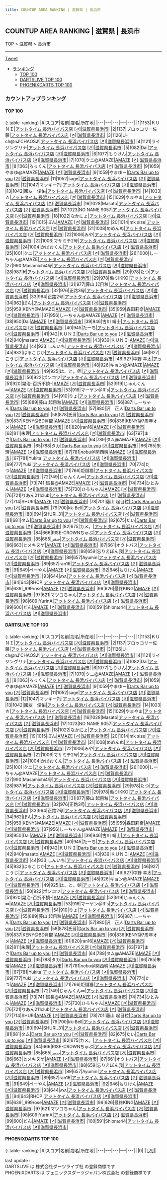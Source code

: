```yaml
---
title: COUNTUP AREA RANKING | 滋賀県 | 長浜市
---
```

## COUNTUP AREA RANKING | 滋賀県 | 長浜市

[TOP](/darts/rank/) > [滋賀県](/darts/rank/滋賀県/) > 長浜市

___

<a href="https://twitter.com/share?ref_src=twsrc%5Etfw" data-text="COUNTUP AREA RANKING | 滋賀県長浜市" class="twitter-share-button" data-hashtags="DARTSLIVE,PHOENIXDARTS,darts,ダーツ" data-show-count="false">Tweet</a>

* [ランキング](#カウントアップランキング)
    * [TOP 100](#top-100)
    * [DARTSLIVE TOP 100](#dartslive-top-100)
    * [PHOENIXDARTS TOP 100](#phoenixdarts-top-100)

### カウントアップランキング

#### TOP 100



{:.table-ranking}
|#|スコア|名前|店名|所在地|
|---|---|---|---|---|
|1|1153|<span class="rank-name-dl">ＫＵＮＩ</span>|<a href="/darts/rank/shops/6e67cbae6aec0e7e0d9b047a20a7ba1e.html">アットタイム 長浜バイパス店</a> <a href="https://search.dartslive.com/jp/shop/6e67cbae6aec0e7e0d9b047a20a7ba1e">[↗]</a>|<a href="/darts/rank/滋賀県/長浜市">滋賀県長浜市</a>|
|2|1137|<span class="rank-name-dl">ブロッコリー佐藤</span>|<a href="/darts/rank/shops/6e67cbae6aec0e7e0d9b047a20a7ba1e.html">アットタイム 長浜バイパス店</a> <a href="https://search.dartslive.com/jp/shop/6e67cbae6aec0e7e0d9b047a20a7ba1e">[↗]</a>|<a href="/darts/rank/滋賀県/長浜市">滋賀県長浜市</a>|
|3|1126|<span class="rank-name-dl">U-ch@n♪CHAOS♪</span>|<a href="/darts/rank/shops/6e67cbae6aec0e7e0d9b047a20a7ba1e.html">アットタイム 長浜バイパス店</a> <a href="https://search.dartslive.com/jp/shop/6e67cbae6aec0e7e0d9b047a20a7ba1e">[↗]</a>|<a href="/darts/rank/滋賀県/長浜市">滋賀県長浜市</a>|
|4|1121|<span class="rank-name-dl">ライジングリナ</span>|<a href="/darts/rank/shops/6e67cbae6aec0e7e0d9b047a20a7ba1e.html">アットタイム 長浜バイパス店</a> <a href="https://search.dartslive.com/jp/shop/6e67cbae6aec0e7e0d9b047a20a7ba1e">[↗]</a>|<a href="/darts/rank/滋賀県/長浜市">滋賀県長浜市</a>|
|5|1082|<span class="rank-name-dl">Dai</span>|<a href="/darts/rank/shops/6e67cbae6aec0e7e0d9b047a20a7ba1e.html">アットタイム 長浜バイパス店</a> <a href="https://search.dartslive.com/jp/shop/6e67cbae6aec0e7e0d9b047a20a7ba1e">[↗]</a>|<a href="/darts/rank/滋賀県/長浜市">滋賀県長浜市</a>|
|6|1077|<span class="rank-name-dl">もりけん</span>|<a href="/darts/rank/shops/6e67cbae6aec0e7e0d9b047a20a7ba1e.html">アットタイム 長浜バイパス店</a> <a href="https://search.dartslive.com/jp/shop/6e67cbae6aec0e7e0d9b047a20a7ba1e">[↗]</a>|<a href="/darts/rank/滋賀県/長浜市">滋賀県長浜市</a>|
|7|1070|<span class="rank-name-dl">クニ@AMAZE</span>|<a href="/darts/rank/shops/6ca66964868b40bf25d56fb0e5c39bac.html">AMAZE</a> <a href="https://search.dartslive.com/jp/shop/6ca66964868b40bf25d56fb0e5c39bac">[↗]</a>|<a href="/darts/rank/滋賀県/長浜市">滋賀県長浜市</a>|
|8|1063|<span class="rank-name-dl">ろっくん</span>|<a href="/darts/rank/shops/6e67cbae6aec0e7e0d9b047a20a7ba1e.html">アットタイム 長浜バイパス店</a> <a href="https://search.dartslive.com/jp/shop/6e67cbae6aec0e7e0d9b047a20a7ba1e">[↗]</a>|<a href="/darts/rank/滋賀県/長浜市">滋賀県長浜市</a>|
|9|1059|<span class="rank-name-dl">やまゆ@AMAZE</span>|<a href="/darts/rank/shops/6ca66964868b40bf25d56fb0e5c39bac.html">AMAZE</a> <a href="https://search.dartslive.com/jp/shop/6ca66964868b40bf25d56fb0e5c39bac">[↗]</a>|<a href="/darts/rank/滋賀県/長浜市">滋賀県長浜市</a>|
|9|1059|<span class="rank-name-dl">やまゆー</span>|<a href="/darts/rank/shops/e6e38bbdee8825bf5f9f3321c1147265.html">Darts Bar up to you</a> <a href="https://search.dartslive.com/jp/shop/e6e38bbdee8825bf5f9f3321c1147265">[↗]</a>|<a href="/darts/rank/滋賀県/長浜市">滋賀県長浜市</a>|
|11|1052|<span class="rank-name-dl">sage</span>|<a href="/darts/rank/shops/6e67cbae6aec0e7e0d9b047a20a7ba1e.html">アットタイム 長浜バイパス店</a> <a href="https://search.dartslive.com/jp/shop/6e67cbae6aec0e7e0d9b047a20a7ba1e">[↗]</a>|<a href="/darts/rank/滋賀県/長浜市">滋賀県長浜市</a>|
|12|1047|<span class="rank-name-dl">マッキー㌠</span>|<a href="/darts/rank/shops/6e67cbae6aec0e7e0d9b047a20a7ba1e.html">アットタイム 長浜バイパス店</a> <a href="https://search.dartslive.com/jp/shop/6e67cbae6aec0e7e0d9b047a20a7ba1e">[↗]</a>|<a href="/darts/rank/滋賀県/長浜市">滋賀県長浜市</a>|
|13|1042|<span class="rank-name-dl">國友　俊佑</span>|<a href="/darts/rank/shops/6e67cbae6aec0e7e0d9b047a20a7ba1e.html">アットタイム 長浜バイパス店</a> <a href="https://search.dartslive.com/jp/shop/6e67cbae6aec0e7e0d9b047a20a7ba1e">[↗]</a>|<a href="/darts/rank/滋賀県/長浜市">滋賀県長浜市</a>|
|14|1033|<span class="rank-name-dl">☆</span>|<a href="/darts/rank/shops/6e67cbae6aec0e7e0d9b047a20a7ba1e.html">アットタイム 長浜バイパス店</a> <a href="https://search.dartslive.com/jp/shop/6e67cbae6aec0e7e0d9b047a20a7ba1e">[↗]</a>|<a href="/darts/rank/滋賀県/長浜市">滋賀県長浜市</a>|
|15|1029|<span class="rank-name-dl">やまやま</span>|<a href="/darts/rank/shops/6e67cbae6aec0e7e0d9b047a20a7ba1e.html">アットタイム 長浜バイパス店</a> <a href="https://search.dartslive.com/jp/shop/6e67cbae6aec0e7e0d9b047a20a7ba1e">[↗]</a>|<a href="/darts/rank/滋賀県/長浜市">滋賀県長浜市</a>|
|16|1028|<span class="rank-name-dl">Masato</span>|<a href="/darts/rank/shops/6e67cbae6aec0e7e0d9b047a20a7ba1e.html">アットタイム 長浜バイパス店</a> <a href="https://search.dartslive.com/jp/shop/6e67cbae6aec0e7e0d9b047a20a7ba1e">[↗]</a>|<a href="/darts/rank/滋賀県/長浜市">滋賀県長浜市</a>|
|17|1023|<span class="rank-name-dl">NO NAME 9057</span>|<a href="/darts/rank/shops/6e67cbae6aec0e7e0d9b047a20a7ba1e.html">アットタイム 長浜バイパス店</a> <a href="https://search.dartslive.com/jp/shop/6e67cbae6aec0e7e0d9b047a20a7ba1e">[↗]</a>|<a href="/darts/rank/滋賀県/長浜市">滋賀県長浜市</a>|
|18|1022|<span class="rank-name-dl">なかにょ</span>|<a href="/darts/rank/shops/6e67cbae6aec0e7e0d9b047a20a7ba1e.html">アットタイム 長浜バイパス店</a> <a href="https://search.dartslive.com/jp/shop/6e67cbae6aec0e7e0d9b047a20a7ba1e">[↗]</a>|<a href="/darts/rank/滋賀県/長浜市">滋賀県長浜市</a>|
|19|1015|<span class="rank-name-dl">ぽん</span>|<a href="/darts/rank/shops/6ca66964868b40bf25d56fb0e5c39bac.html">AMAZE</a> <a href="https://search.dartslive.com/jp/shop/6ca66964868b40bf25d56fb0e5c39bac">[↗]</a>|<a href="/darts/rank/滋賀県/長浜市">滋賀県長浜市</a>|
|20|1014|<span class="rank-name-dl">mk size</span>|<a href="/darts/rank/shops/6e67cbae6aec0e7e0d9b047a20a7ba1e.html">アットタイム 長浜バイパス店</a> <a href="https://search.dartslive.com/jp/shop/6e67cbae6aec0e7e0d9b047a20a7ba1e">[↗]</a>|<a href="/darts/rank/滋賀県/長浜市">滋賀県長浜市</a>|
|21|1008|<span class="rank-name-dl">めめんぬ</span>|<a href="/darts/rank/shops/6e67cbae6aec0e7e0d9b047a20a7ba1e.html">アットタイム 長浜バイパス店</a> <a href="https://search.dartslive.com/jp/shop/6e67cbae6aec0e7e0d9b047a20a7ba1e">[↗]</a>|<a href="/darts/rank/滋賀県/長浜市">滋賀県長浜市</a>|
|22|1006|<span class="rank-name-dl">みや</span>|<a href="/darts/rank/shops/6e67cbae6aec0e7e0d9b047a20a7ba1e.html">アットタイム 長浜バイパス店</a> <a href="https://search.dartslive.com/jp/shop/6e67cbae6aec0e7e0d9b047a20a7ba1e">[↗]</a>|<a href="/darts/rank/滋賀県/長浜市">滋賀県長浜市</a>|
|22|1006|<span class="rank-name-dl">マサミチ2号</span>|<a href="/darts/rank/shops/6e67cbae6aec0e7e0d9b047a20a7ba1e.html">アットタイム 長浜バイパス店</a> <a href="https://search.dartslive.com/jp/shop/6e67cbae6aec0e7e0d9b047a20a7ba1e">[↗]</a>|<a href="/darts/rank/滋賀県/長浜市">滋賀県長浜市</a>|
|24|1004|<span class="rank-name-dl">かばおくん</span>|<a href="/darts/rank/shops/6e67cbae6aec0e7e0d9b047a20a7ba1e.html">アットタイム 長浜バイパス店</a> <a href="https://search.dartslive.com/jp/shop/6e67cbae6aec0e7e0d9b047a20a7ba1e">[↗]</a>|<a href="/darts/rank/滋賀県/長浜市">滋賀県長浜市</a>|
|25|1001|<span class="rank-name-dl">クニ</span>|<a href="/darts/rank/shops/6e67cbae6aec0e7e0d9b047a20a7ba1e.html">アットタイム 長浜バイパス店</a> <a href="https://search.dartslive.com/jp/shop/6e67cbae6aec0e7e0d9b047a20a7ba1e">[↗]</a>|<a href="/darts/rank/滋賀県/長浜市">滋賀県長浜市</a>|
|26|1000|<span class="rank-name-dl">しーちゃん@AMAZE</span>|<a href="/darts/rank/shops/6e67cbae6aec0e7e0d9b047a20a7ba1e.html">アットタイム 長浜バイパス店</a> <a href="https://search.dartslive.com/jp/shop/6e67cbae6aec0e7e0d9b047a20a7ba1e">[↗]</a>|<a href="/darts/rank/滋賀県/長浜市">滋賀県長浜市</a>|
|27|990|<span class="rank-name-dl">Masamichi4号</span>|<a href="/darts/rank/shops/6e67cbae6aec0e7e0d9b047a20a7ba1e.html">アットタイム 長浜バイパス店</a> <a href="https://search.dartslive.com/jp/shop/6e67cbae6aec0e7e0d9b047a20a7ba1e">[↗]</a>|<a href="/darts/rank/滋賀県/長浜市">滋賀県長浜市</a>|
|28|987|<span class="rank-name-dl">₭</span>|<a href="/darts/rank/shops/6e67cbae6aec0e7e0d9b047a20a7ba1e.html">アットタイム 長浜バイパス店</a> <a href="https://search.dartslive.com/jp/shop/6e67cbae6aec0e7e0d9b047a20a7ba1e">[↗]</a>|<a href="/darts/rank/滋賀県/長浜市">滋賀県長浜市</a>|
|29|978|<span class="rank-name-dl">たつ</span>|<a href="/darts/rank/shops/6e67cbae6aec0e7e0d9b047a20a7ba1e.html">アットタイム 長浜バイパス店</a> <a href="https://search.dartslive.com/jp/shop/6e67cbae6aec0e7e0d9b047a20a7ba1e">[↗]</a>|<a href="/darts/rank/滋賀県/長浜市">滋賀県長浜市</a>|
|29|978|<span class="rank-name-dl">煽りIKKO</span>|<a href="/darts/rank/shops/6e67cbae6aec0e7e0d9b047a20a7ba1e.html">アットタイム 長浜バイパス店</a> <a href="https://search.dartslive.com/jp/shop/6e67cbae6aec0e7e0d9b047a20a7ba1e">[↗]</a>|<a href="/darts/rank/滋賀県/長浜市">滋賀県長浜市</a>|
|31|977|<span class="rank-name-dl">藤山 起目粒</span>|<a href="/darts/rank/shops/6e67cbae6aec0e7e0d9b047a20a7ba1e.html">アットタイム 長浜バイパス店</a> <a href="https://search.dartslive.com/jp/shop/6e67cbae6aec0e7e0d9b047a20a7ba1e">[↗]</a>|<a href="/darts/rank/滋賀県/長浜市">滋賀県長浜市</a>|
|32|976|<span class="rank-name-dl">正路3号</span>|<a href="/darts/rank/shops/6e67cbae6aec0e7e0d9b047a20a7ba1e.html">アットタイム 長浜バイパス店</a> <a href="https://search.dartslive.com/jp/shop/6e67cbae6aec0e7e0d9b047a20a7ba1e">[↗]</a>|<a href="/darts/rank/滋賀県/長浜市">滋賀県長浜市</a>|
|33|964|<span class="rank-name-dl">正路2号</span>|<a href="/darts/rank/shops/6e67cbae6aec0e7e0d9b047a20a7ba1e.html">アットタイム 長浜バイパス店</a> <a href="https://search.dartslive.com/jp/shop/6e67cbae6aec0e7e0d9b047a20a7ba1e">[↗]</a>|<a href="/darts/rank/滋賀県/長浜市">滋賀県長浜市</a>|
|34|962|<span class="rank-name-dl">ぽん</span>|<a href="/darts/rank/shops/6e67cbae6aec0e7e0d9b047a20a7ba1e.html">アットタイム 長浜バイパス店</a> <a href="https://search.dartslive.com/jp/shop/6e67cbae6aec0e7e0d9b047a20a7ba1e">[↗]</a>|<a href="/darts/rank/滋賀県/長浜市">滋賀県長浜市</a>|
|35|959|<span class="rank-name-dl">KENY@AMAZE</span>|<a href="/darts/rank/shops/6ca66964868b40bf25d56fb0e5c39bac.html">AMAZE</a> <a href="https://search.dartslive.com/jp/shop/6ca66964868b40bf25d56fb0e5c39bac">[↗]</a>|<a href="/darts/rank/滋賀県/長浜市">滋賀県長浜市</a>|
|35|959|<span class="rank-name-dl">森田莉奈</span>|<a href="/darts/rank/shops/6ca66964868b40bf25d56fb0e5c39bac.html">AMAZE</a> <a href="https://search.dartslive.com/jp/shop/6ca66964868b40bf25d56fb0e5c39bac">[↗]</a>|<a href="/darts/rank/滋賀県/長浜市">滋賀県長浜市</a>|
|37|956|<span class="rank-name-dl">しーちゃん@AMAZE</span>|<a href="/darts/rank/shops/6ca66964868b40bf25d56fb0e5c39bac.html">AMAZE</a> <a href="https://search.dartslive.com/jp/shop/6ca66964868b40bf25d56fb0e5c39bac">[↗]</a>|<a href="/darts/rank/滋賀県/長浜市">滋賀県長浜市</a>|
|38|950|<span class="rank-name-dl">Dai</span>|<a href="/darts/rank/shops/6ca66964868b40bf25d56fb0e5c39bac.html">AMAZE</a> <a href="https://search.dartslive.com/jp/shop/6ca66964868b40bf25d56fb0e5c39bac">[↗]</a>|<a href="/darts/rank/滋賀県/長浜市">滋賀県長浜市</a>|
|39|946|<span class="rank-name-dl">古川 靖士</span>|<a href="/darts/rank/shops/6e67cbae6aec0e7e0d9b047a20a7ba1e.html">アットタイム 長浜バイパス店</a> <a href="https://search.dartslive.com/jp/shop/6e67cbae6aec0e7e0d9b047a20a7ba1e">[↗]</a>|<a href="/darts/rank/滋賀県/長浜市">滋賀県長浜市</a>|
|40|945|<span class="rank-name-dl">たーち</span>|<a href="/darts/rank/shops/6e67cbae6aec0e7e0d9b047a20a7ba1e.html">アットタイム 長浜バイパス店</a> <a href="https://search.dartslive.com/jp/shop/6e67cbae6aec0e7e0d9b047a20a7ba1e">[↗]</a>|<a href="/darts/rank/滋賀県/長浜市">滋賀県長浜市</a>|
|41|942|<span class="rank-name-dl">ＫＵＮＩ</span>|<a href="/darts/rank/shops/e6e38bbdee8825bf5f9f3321c1147265.html">Darts Bar up to you</a> <a href="https://search.dartslive.com/jp/shop/e6e38bbdee8825bf5f9f3321c1147265">[↗]</a>|<a href="/darts/rank/滋賀県/長浜市">滋賀県長浜市</a>|
|42|940|<span class="rank-name-dl">masato</span>|<a href="/darts/rank/shops/6ca66964868b40bf25d56fb0e5c39bac.html">AMAZE</a> <a href="https://search.dartslive.com/jp/shop/6ca66964868b40bf25d56fb0e5c39bac">[↗]</a>|<a href="/darts/rank/滋賀県/長浜市">滋賀県長浜市</a>|
|43|939|<span class="rank-name-dl">ＫＵＮＩ</span>|<a href="/darts/rank/shops/6ca66964868b40bf25d56fb0e5c39bac.html">AMAZE</a> <a href="https://search.dartslive.com/jp/shop/6ca66964868b40bf25d56fb0e5c39bac">[↗]</a>|<a href="/darts/rank/滋賀県/長浜市">滋賀県長浜市</a>|
|44|933|<span class="rank-name-dl">しんいち</span>|<a href="/darts/rank/shops/6e67cbae6aec0e7e0d9b047a20a7ba1e.html">アットタイム 長浜バイパス店</a> <a href="https://search.dartslive.com/jp/shop/6e67cbae6aec0e7e0d9b047a20a7ba1e">[↗]</a>|<a href="/darts/rank/滋賀県/長浜市">滋賀県長浜市</a>|
|45|932|<span class="rank-name-dl">はるこじか</span>|<a href="/darts/rank/shops/6e67cbae6aec0e7e0d9b047a20a7ba1e.html">アットタイム 長浜バイパス店</a> <a href="https://search.dartslive.com/jp/shop/6e67cbae6aec0e7e0d9b047a20a7ba1e">[↗]</a>|<a href="/darts/rank/滋賀県/長浜市">滋賀県長浜市</a>|
|46|927|<span class="rank-name-dl">こうじ</span>|<a href="/darts/rank/shops/6e67cbae6aec0e7e0d9b047a20a7ba1e.html">アットタイム 長浜バイパス店</a> <a href="https://search.dartslive.com/jp/shop/6e67cbae6aec0e7e0d9b047a20a7ba1e">[↗]</a>|<a href="/darts/rank/滋賀県/長浜市">滋賀県長浜市</a>|
|46|927|<span class="rank-name-dl">中野 幸太</span>|<a href="/darts/rank/shops/6e67cbae6aec0e7e0d9b047a20a7ba1e.html">アットタイム 長浜バイパス店</a> <a href="https://search.dartslive.com/jp/shop/6e67cbae6aec0e7e0d9b047a20a7ba1e">[↗]</a>|<a href="/darts/rank/滋賀県/長浜市">滋賀県長浜市</a>|
|48|926|<span class="rank-name-dl">キョン@AMAZE</span>|<a href="/darts/rank/shops/6ca66964868b40bf25d56fb0e5c39bac.html">AMAZE</a> <a href="https://search.dartslive.com/jp/shop/6ca66964868b40bf25d56fb0e5c39bac">[↗]</a>|<a href="/darts/rank/滋賀県/長浜市">滋賀県長浜市</a>|
|49|925|<span class="rank-name-dl">は、と。@</span>|<a href="/darts/rank/shops/6e67cbae6aec0e7e0d9b047a20a7ba1e.html">アットタイム 長浜バイパス店</a> <a href="https://search.dartslive.com/jp/shop/6e67cbae6aec0e7e0d9b047a20a7ba1e">[↗]</a>|<a href="/darts/rank/滋賀県/長浜市">滋賀県長浜市</a>|
|50|922|<span class="rank-name-dl">ポンコツ</span>|<a href="/darts/rank/shops/6e67cbae6aec0e7e0d9b047a20a7ba1e.html">アットタイム 長浜バイパス店</a> <a href="https://search.dartslive.com/jp/shop/6e67cbae6aec0e7e0d9b047a20a7ba1e">[↗]</a>|<a href="/darts/rank/滋賀県/長浜市">滋賀県長浜市</a>|
|51|920|<span class="rank-name-dl">晃治-百折不撓-</span>|<a href="/darts/rank/shops/6ca66964868b40bf25d56fb0e5c39bac.html">AMAZE</a> <a href="https://search.dartslive.com/jp/shop/6ca66964868b40bf25d56fb0e5c39bac">[↗]</a>|<a href="/darts/rank/滋賀県/長浜市">滋賀県長浜市</a>|
|52|919|<span class="rank-name-dl">じゅんくん∞</span>|<a href="/darts/rank/shops/6ca66964868b40bf25d56fb0e5c39bac.html">AMAZE</a> <a href="https://search.dartslive.com/jp/shop/6ca66964868b40bf25d56fb0e5c39bac">[↗]</a>|<a href="/darts/rank/滋賀県/長浜市">滋賀県長浜市</a>|
|53|916|<span class="rank-name-dl">マーヤン＠R&#x27;s</span>|<a href="/darts/rank/shops/6e67cbae6aec0e7e0d9b047a20a7ba1e.html">アットタイム 長浜バイパス店</a> <a href="https://search.dartslive.com/jp/shop/6e67cbae6aec0e7e0d9b047a20a7ba1e">[↗]</a>|<a href="/darts/rank/滋賀県/長浜市">滋賀県長浜市</a>|
|54|910|<span class="rank-name-dl">りょ</span>|<a href="/darts/rank/shops/6e67cbae6aec0e7e0d9b047a20a7ba1e.html">アットタイム 長浜バイパス店</a> <a href="https://search.dartslive.com/jp/shop/6e67cbae6aec0e7e0d9b047a20a7ba1e">[↗]</a>|<a href="/darts/rank/滋賀県/長浜市">滋賀県長浜市</a>|
|55|889|<span class="rank-name-dl">藤山 起目粒</span>|<a href="/darts/rank/shops/6ca66964868b40bf25d56fb0e5c39bac.html">AMAZE</a> <a href="https://search.dartslive.com/jp/shop/6ca66964868b40bf25d56fb0e5c39bac">[↗]</a>|<a href="/darts/rank/滋賀県/長浜市">滋賀県長浜市</a>|
|56|887|<span class="rank-name-dl">しーちゃん</span>|<a href="/darts/rank/shops/e6e38bbdee8825bf5f9f3321c1147265.html">Darts Bar up to you</a> <a href="https://search.dartslive.com/jp/shop/e6e38bbdee8825bf5f9f3321c1147265">[↗]</a>|<a href="/darts/rank/滋賀県/長浜市">滋賀県長浜市</a>|
|57|880|<span class="rank-name-dl">沢　正人</span>|<a href="/darts/rank/shops/e6e38bbdee8825bf5f9f3321c1147265.html">Darts Bar up to you</a> <a href="https://search.dartslive.com/jp/shop/e6e38bbdee8825bf5f9f3321c1147265">[↗]</a>|<a href="/darts/rank/滋賀県/長浜市">滋賀県長浜市</a>|
|58|878|<span class="rank-name-dl">氏茸</span>|<a href="/darts/rank/shops/e6e38bbdee8825bf5f9f3321c1147265.html">Darts Bar up to you</a> <a href="https://search.dartslive.com/jp/shop/e6e38bbdee8825bf5f9f3321c1147265">[↗]</a>|<a href="/darts/rank/滋賀県/長浜市">滋賀県長浜市</a>|
|59|837|<span class="rank-name-dl">KENY@BD月間</span>|<a href="/darts/rank/shops/6ca66964868b40bf25d56fb0e5c39bac.html">AMAZE</a> <a href="https://search.dartslive.com/jp/shop/6ca66964868b40bf25d56fb0e5c39bac">[↗]</a>|<a href="/darts/rank/滋賀県/長浜市">滋賀県長浜市</a>|
|60|836|<span class="rank-name-dl">KENY@7周年オメ</span>|<a href="/darts/rank/shops/6ca66964868b40bf25d56fb0e5c39bac.html">AMAZE</a> <a href="https://search.dartslive.com/jp/shop/6ca66964868b40bf25d56fb0e5c39bac">[↗]</a>|<a href="/darts/rank/滋賀県/長浜市">滋賀県長浜市</a>|
|61|820|<span class="rank-name-dl">ran16</span>|<a href="/darts/rank/shops/6ca66964868b40bf25d56fb0e5c39bac.html">AMAZE</a> <a href="https://search.dartslive.com/jp/shop/6ca66964868b40bf25d56fb0e5c39bac">[↗]</a>|<a href="/darts/rank/滋賀県/長浜市">滋賀県長浜市</a>|
|62|811|<span class="rank-name-dl">朱理</span>|<a href="/darts/rank/shops/6e67cbae6aec0e7e0d9b047a20a7ba1e.html">アットタイム 長浜バイパス店</a> <a href="https://search.dartslive.com/jp/shop/6e67cbae6aec0e7e0d9b047a20a7ba1e">[↗]</a>|<a href="/darts/rank/滋賀県/長浜市">滋賀県長浜市</a>|
|63|797|<span class="rank-name-dl">まさ</span>|<a href="/darts/rank/shops/e6e38bbdee8825bf5f9f3321c1147265.html">Darts Bar up to you</a> <a href="https://search.dartslive.com/jp/shop/e6e38bbdee8825bf5f9f3321c1147265">[↗]</a>|<a href="/darts/rank/滋賀県/長浜市">滋賀県長浜市</a>|
|64|789|<span class="rank-name-dl">タム@AMAZE</span>|<a href="/darts/rank/shops/6ca66964868b40bf25d56fb0e5c39bac.html">AMAZE</a> <a href="https://search.dartslive.com/jp/shop/6ca66964868b40bf25d56fb0e5c39bac">[↗]</a>|<a href="/darts/rank/滋賀県/長浜市">滋賀県長浜市</a>|
|65|788|<span class="rank-name-dl">タカ</span>|<a href="/darts/rank/shops/e6e38bbdee8825bf5f9f3321c1147265.html">Darts Bar up to you</a> <a href="https://search.dartslive.com/jp/shop/e6e38bbdee8825bf5f9f3321c1147265">[↗]</a>|<a href="/darts/rank/滋賀県/長浜市">滋賀県長浜市</a>|
|66|785|<span class="rank-name-dl">朱理</span>|<a href="/darts/rank/shops/6ca66964868b40bf25d56fb0e5c39bac.html">AMAZE</a> <a href="https://search.dartslive.com/jp/shop/6ca66964868b40bf25d56fb0e5c39bac">[↗]</a>|<a href="/darts/rank/滋賀県/長浜市">滋賀県長浜市</a>|
|67|781|<span class="rank-name-dl">*nobu*＠関西魂</span>|<a href="/darts/rank/shops/6ca66964868b40bf25d56fb0e5c39bac.html">AMAZE</a> <a href="https://search.dartslive.com/jp/shop/6ca66964868b40bf25d56fb0e5c39bac">[↗]</a>|<a href="/darts/rank/滋賀県/長浜市">滋賀県長浜市</a>|
|67|781|<span class="rank-name-dl">Yukita</span>|<a href="/darts/rank/shops/6e67cbae6aec0e7e0d9b047a20a7ba1e.html">アットタイム 長浜バイパス店</a> <a href="https://search.dartslive.com/jp/shop/6e67cbae6aec0e7e0d9b047a20a7ba1e">[↗]</a>|<a href="/darts/rank/滋賀県/長浜市">滋賀県長浜市</a>|
|69|777|<span class="rank-name-dl">Yuki</span>|<a href="/darts/rank/shops/6e67cbae6aec0e7e0d9b047a20a7ba1e.html">アットタイム 長浜バイパス店</a> <a href="https://search.dartslive.com/jp/shop/6e67cbae6aec0e7e0d9b047a20a7ba1e">[↗]</a>|<a href="/darts/rank/滋賀県/長浜市">滋賀県長浜市</a>|
|70|774|<span class="rank-name-dl">たつ</span>|<a href="/darts/rank/shops/6ca66964868b40bf25d56fb0e5c39bac.html">AMAZE</a> <a href="https://search.dartslive.com/jp/shop/6ca66964868b40bf25d56fb0e5c39bac">[↗]</a>|<a href="/darts/rank/滋賀県/長浜市">滋賀県長浜市</a>|
|71|766|<span class="rank-name-dl">炬燵猫</span>|<a href="/darts/rank/shops/6e67cbae6aec0e7e0d9b047a20a7ba1e.html">アットタイム 長浜バイパス店</a> <a href="https://search.dartslive.com/jp/shop/6e67cbae6aec0e7e0d9b047a20a7ba1e">[↗]</a>|<a href="/darts/rank/滋賀県/長浜市">滋賀県長浜市</a>|
|72|749|<span class="rank-name-dl">じゅんくん∞</span>|<a href="/darts/rank/shops/6e67cbae6aec0e7e0d9b047a20a7ba1e.html">アットタイム 長浜バイパス店</a> <a href="https://search.dartslive.com/jp/shop/6e67cbae6aec0e7e0d9b047a20a7ba1e">[↗]</a>|<a href="/darts/rank/滋賀県/長浜市">滋賀県長浜市</a>|
|73|741|<span class="rank-name-dl">班長@AMAZE</span>|<a href="/darts/rank/shops/6ca66964868b40bf25d56fb0e5c39bac.html">AMAZE</a> <a href="https://search.dartslive.com/jp/shop/6ca66964868b40bf25d56fb0e5c39bac">[↗]</a>|<a href="/darts/rank/滋賀県/長浜市">滋賀県長浜市</a>|
|74|734|<span class="rank-name-dl">ひとみん</span>|<a href="/darts/rank/shops/6ca66964868b40bf25d56fb0e5c39bac.html">AMAZE</a> <a href="https://search.dartslive.com/jp/shop/6ca66964868b40bf25d56fb0e5c39bac">[↗]</a>|<a href="/darts/rank/滋賀県/長浜市">滋賀県長浜市</a>|
|75|730|<span class="rank-name-dl">ひろちゃん</span>|<a href="/darts/rank/shops/6ca66964868b40bf25d56fb0e5c39bac.html">AMAZE</a> <a href="https://search.dartslive.com/jp/shop/6ca66964868b40bf25d56fb0e5c39bac">[↗]</a>|<a href="/darts/rank/滋賀県/長浜市">滋賀県長浜市</a>|
|76|721|<span class="rank-name-dl">りあん211club</span>|<a href="/darts/rank/shops/6e67cbae6aec0e7e0d9b047a20a7ba1e.html">アットタイム 長浜バイパス店</a> <a href="https://search.dartslive.com/jp/shop/6e67cbae6aec0e7e0d9b047a20a7ba1e">[↗]</a>|<a href="/darts/rank/滋賀県/長浜市">滋賀県長浜市</a>|
|77|714|<span class="rank-name-dl">SHURI</span>|<a href="/darts/rank/shops/6ca66964868b40bf25d56fb0e5c39bac.html">AMAZE</a> <a href="https://search.dartslive.com/jp/shop/6ca66964868b40bf25d56fb0e5c39bac">[↗]</a>|<a href="/darts/rank/滋賀県/長浜市">滋賀県長浜市</a>|
|78|701|<span class="rank-name-dl">藤山 起目粒</span>|<a href="/darts/rank/shops/e6e38bbdee8825bf5f9f3321c1147265.html">Darts Bar up to you</a> <a href="https://search.dartslive.com/jp/shop/e6e38bbdee8825bf5f9f3321c1147265">[↗]</a>|<a href="/darts/rank/滋賀県/長浜市">滋賀県長浜市</a>|
|79|700|<span class="rank-name-dl">kk-Bell</span>|<a href="/darts/rank/shops/6e67cbae6aec0e7e0d9b047a20a7ba1e.html">アットタイム 長浜バイパス店</a> <a href="https://search.dartslive.com/jp/shop/6e67cbae6aec0e7e0d9b047a20a7ba1e">[↗]</a>|<a href="/darts/rank/滋賀県/長浜市">滋賀県長浜市</a>|
|80|694|<span class="rank-name-dl">SHURI_31</span>|<a href="/darts/rank/shops/6e67cbae6aec0e7e0d9b047a20a7ba1e.html">アットタイム 長浜バイパス店</a> <a href="https://search.dartslive.com/jp/shop/6e67cbae6aec0e7e0d9b047a20a7ba1e">[↗]</a>|<a href="/darts/rank/滋賀県/長浜市">滋賀県長浜市</a>|
|81|681|<span class="rank-name-dl">タム</span>|<a href="/darts/rank/shops/e6e38bbdee8825bf5f9f3321c1147265.html">Darts Bar up to you</a> <a href="https://search.dartslive.com/jp/shop/e6e38bbdee8825bf5f9f3321c1147265">[↗]</a>|<a href="/darts/rank/滋賀県/長浜市">滋賀県長浜市</a>|
|82|675|<span class="rank-name-dl">たい</span>|<a href="/darts/rank/shops/e6e38bbdee8825bf5f9f3321c1147265.html">Darts Bar up to you</a> <a href="https://search.dartslive.com/jp/shop/e6e38bbdee8825bf5f9f3321c1147265">[↗]</a>|<a href="/darts/rank/滋賀県/長浜市">滋賀県長浜市</a>|
|82|675|<span class="rank-name-dl">カメ。</span>|<a href="/darts/rank/shops/6e67cbae6aec0e7e0d9b047a20a7ba1e.html">アットタイム 長浜バイパス店</a> <a href="https://search.dartslive.com/jp/shop/6e67cbae6aec0e7e0d9b047a20a7ba1e">[↗]</a>|<a href="/darts/rank/滋賀県/長浜市">滋賀県長浜市</a>|
|84|666|<span class="rank-name-dl">RISE-CROWNちゅぶ</span>|<a href="/darts/rank/shops/6e67cbae6aec0e7e0d9b047a20a7ba1e.html">アットタイム 長浜バイパス店</a> <a href="https://search.dartslive.com/jp/shop/6e67cbae6aec0e7e0d9b047a20a7ba1e">[↗]</a>|<a href="/darts/rank/滋賀県/長浜市">滋賀県長浜市</a>|
|85|665|<span class="rank-name-dl">صقر</span>|<a href="/darts/rank/shops/6e67cbae6aec0e7e0d9b047a20a7ba1e.html">アットタイム 長浜バイパス店</a> <a href="https://search.dartslive.com/jp/shop/6e67cbae6aec0e7e0d9b047a20a7ba1e">[↗]</a>|<a href="/darts/rank/滋賀県/長浜市">滋賀県長浜市</a>|
|86|663|<span class="rank-name-dl">ヒメキヌゲ</span>|<a href="/darts/rank/shops/6ca66964868b40bf25d56fb0e5c39bac.html">AMAZE</a> <a href="https://search.dartslive.com/jp/shop/6ca66964868b40bf25d56fb0e5c39bac">[↗]</a>|<a href="/darts/rank/滋賀県/長浜市">滋賀県長浜市</a>|
|87|661|<span class="rank-name-dl">オクトパス</span>|<a href="/darts/rank/shops/6e67cbae6aec0e7e0d9b047a20a7ba1e.html">アットタイム 長浜バイパス店</a> <a href="https://search.dartslive.com/jp/shop/6e67cbae6aec0e7e0d9b047a20a7ba1e">[↗]</a>|<a href="/darts/rank/滋賀県/長浜市">滋賀県長浜市</a>|
|88|659|<span class="rank-name-dl">忘りえぽん我</span>|<a href="/darts/rank/shops/6e67cbae6aec0e7e0d9b047a20a7ba1e.html">アットタイム 長浜バイパス店</a> <a href="https://search.dartslive.com/jp/shop/6e67cbae6aec0e7e0d9b047a20a7ba1e">[↗]</a>|<a href="/darts/rank/滋賀県/長浜市">滋賀県長浜市</a>|
|89|657|<span class="rank-name-dl">Ayumin</span>|<a href="/darts/rank/shops/6e67cbae6aec0e7e0d9b047a20a7ba1e.html">アットタイム 長浜バイパス店</a> <a href="https://search.dartslive.com/jp/shop/6e67cbae6aec0e7e0d9b047a20a7ba1e">[↗]</a>|<a href="/darts/rank/滋賀県/長浜市">滋賀県長浜市</a>|
|89|657|<span class="rank-name-dl">ran16</span>|<a href="/darts/rank/shops/6e67cbae6aec0e7e0d9b047a20a7ba1e.html">アットタイム 長浜バイパス店</a> <a href="https://search.dartslive.com/jp/shop/6e67cbae6aec0e7e0d9b047a20a7ba1e">[↗]</a>|<a href="/darts/rank/滋賀県/長浜市">滋賀県長浜市</a>|
|91|649|<span class="rank-name-dl">ぺーやん</span>|<a href="/darts/rank/shops/6ca66964868b40bf25d56fb0e5c39bac.html">AMAZE</a> <a href="https://search.dartslive.com/jp/shop/6ca66964868b40bf25d56fb0e5c39bac">[↗]</a>|<a href="/darts/rank/滋賀県/長浜市">滋賀県長浜市</a>|
|92|646|<span class="rank-name-dl">もりけん</span>|<a href="/darts/rank/shops/6ca66964868b40bf25d56fb0e5c39bac.html">AMAZE</a> <a href="https://search.dartslive.com/jp/shop/6ca66964868b40bf25d56fb0e5c39bac">[↗]</a>|<a href="/darts/rank/滋賀県/長浜市">滋賀県長浜市</a>|
|93|644|<span class="rank-name-dl">ᴀʏᴀ</span>|<a href="/darts/rank/shops/6e67cbae6aec0e7e0d9b047a20a7ba1e.html">アットタイム 長浜バイパス店</a> <a href="https://search.dartslive.com/jp/shop/6e67cbae6aec0e7e0d9b047a20a7ba1e">[↗]</a>|<a href="/darts/rank/滋賀県/長浜市">滋賀県長浜市</a>|
|94|643|<span class="rank-name-dl">RHCP</span>|<a href="/darts/rank/shops/6e67cbae6aec0e7e0d9b047a20a7ba1e.html">アットタイム 長浜バイパス店</a> <a href="https://search.dartslive.com/jp/shop/6e67cbae6aec0e7e0d9b047a20a7ba1e">[↗]</a>|<a href="/darts/rank/滋賀県/長浜市">滋賀県長浜市</a>|
|95|639|<span class="rank-name-dl">_999rose</span>|<a href="/darts/rank/shops/6ca66964868b40bf25d56fb0e5c39bac.html">AMAZE</a> <a href="https://search.dartslive.com/jp/shop/6ca66964868b40bf25d56fb0e5c39bac">[↗]</a>|<a href="/darts/rank/滋賀県/長浜市">滋賀県長浜市</a>|
|96|626|<span class="rank-name-dl">最終KING</span>|<a href="/darts/rank/shops/6ca66964868b40bf25d56fb0e5c39bac.html">AMAZE</a> <a href="https://search.dartslive.com/jp/shop/6ca66964868b40bf25d56fb0e5c39bac">[↗]</a>|<a href="/darts/rank/滋賀県/長浜市">滋賀県長浜市</a>|
|97|621|<span class="rank-name-dl">マツコちゃん</span>|<a href="/darts/rank/shops/6e67cbae6aec0e7e0d9b047a20a7ba1e.html">アットタイム 長浜バイパス店</a> <a href="https://search.dartslive.com/jp/shop/6e67cbae6aec0e7e0d9b047a20a7ba1e">[↗]</a>|<a href="/darts/rank/滋賀県/長浜市">滋賀県長浜市</a>|
|98|609|<span class="rank-name-dl">YurinA</span>|<a href="/darts/rank/shops/6e67cbae6aec0e7e0d9b047a20a7ba1e.html">アットタイム 長浜バイパス店</a> <a href="https://search.dartslive.com/jp/shop/6e67cbae6aec0e7e0d9b047a20a7ba1e">[↗]</a>|<a href="/darts/rank/滋賀県/長浜市">滋賀県長浜市</a>|
|99|600|<span class="rank-name-dl">どん</span>|<a href="/darts/rank/shops/6ca66964868b40bf25d56fb0e5c39bac.html">AMAZE</a> <a href="https://search.dartslive.com/jp/shop/6ca66964868b40bf25d56fb0e5c39bac">[↗]</a>|<a href="/darts/rank/滋賀県/長浜市">滋賀県長浜市</a>|
|100|591|<span class="rank-name-dl">Shionω44</span>|<a href="/darts/rank/shops/6e67cbae6aec0e7e0d9b047a20a7ba1e.html">アットタイム 長浜バイパス店</a> <a href="https://search.dartslive.com/jp/shop/6e67cbae6aec0e7e0d9b047a20a7ba1e">[↗]</a>|<a href="/darts/rank/滋賀県/長浜市">滋賀県長浜市</a>|


#### DARTSLIVE TOP 100



{:.table-ranking}
|#|スコア|名前|店名|所在地|
|---|---|---|---|---|
|1|1153|<span class="rank-name-dl">ＫＵＮＩ</span>|<a href="/darts/rank/shops/6e67cbae6aec0e7e0d9b047a20a7ba1e.html">アットタイム 長浜バイパス店</a> <a href="https://search.dartslive.com/jp/shop/6e67cbae6aec0e7e0d9b047a20a7ba1e">[↗]</a>|<a href="/darts/rank/滋賀県/長浜市">滋賀県長浜市</a>|
|2|1137|<span class="rank-name-dl">ブロッコリー佐藤</span>|<a href="/darts/rank/shops/6e67cbae6aec0e7e0d9b047a20a7ba1e.html">アットタイム 長浜バイパス店</a> <a href="https://search.dartslive.com/jp/shop/6e67cbae6aec0e7e0d9b047a20a7ba1e">[↗]</a>|<a href="/darts/rank/滋賀県/長浜市">滋賀県長浜市</a>|
|3|1126|<span class="rank-name-dl">U-ch@n♪CHAOS♪</span>|<a href="/darts/rank/shops/6e67cbae6aec0e7e0d9b047a20a7ba1e.html">アットタイム 長浜バイパス店</a> <a href="https://search.dartslive.com/jp/shop/6e67cbae6aec0e7e0d9b047a20a7ba1e">[↗]</a>|<a href="/darts/rank/滋賀県/長浜市">滋賀県長浜市</a>|
|4|1121|<span class="rank-name-dl">ライジングリナ</span>|<a href="/darts/rank/shops/6e67cbae6aec0e7e0d9b047a20a7ba1e.html">アットタイム 長浜バイパス店</a> <a href="https://search.dartslive.com/jp/shop/6e67cbae6aec0e7e0d9b047a20a7ba1e">[↗]</a>|<a href="/darts/rank/滋賀県/長浜市">滋賀県長浜市</a>|
|5|1082|<span class="rank-name-dl">Dai</span>|<a href="/darts/rank/shops/6e67cbae6aec0e7e0d9b047a20a7ba1e.html">アットタイム 長浜バイパス店</a> <a href="https://search.dartslive.com/jp/shop/6e67cbae6aec0e7e0d9b047a20a7ba1e">[↗]</a>|<a href="/darts/rank/滋賀県/長浜市">滋賀県長浜市</a>|
|6|1077|<span class="rank-name-dl">もりけん</span>|<a href="/darts/rank/shops/6e67cbae6aec0e7e0d9b047a20a7ba1e.html">アットタイム 長浜バイパス店</a> <a href="https://search.dartslive.com/jp/shop/6e67cbae6aec0e7e0d9b047a20a7ba1e">[↗]</a>|<a href="/darts/rank/滋賀県/長浜市">滋賀県長浜市</a>|
|7|1070|<span class="rank-name-dl">クニ@AMAZE</span>|<a href="/darts/rank/shops/6ca66964868b40bf25d56fb0e5c39bac.html">AMAZE</a> <a href="https://search.dartslive.com/jp/shop/6ca66964868b40bf25d56fb0e5c39bac">[↗]</a>|<a href="/darts/rank/滋賀県/長浜市">滋賀県長浜市</a>|
|8|1063|<span class="rank-name-dl">ろっくん</span>|<a href="/darts/rank/shops/6e67cbae6aec0e7e0d9b047a20a7ba1e.html">アットタイム 長浜バイパス店</a> <a href="https://search.dartslive.com/jp/shop/6e67cbae6aec0e7e0d9b047a20a7ba1e">[↗]</a>|<a href="/darts/rank/滋賀県/長浜市">滋賀県長浜市</a>|
|9|1059|<span class="rank-name-dl">やまゆ@AMAZE</span>|<a href="/darts/rank/shops/6ca66964868b40bf25d56fb0e5c39bac.html">AMAZE</a> <a href="https://search.dartslive.com/jp/shop/6ca66964868b40bf25d56fb0e5c39bac">[↗]</a>|<a href="/darts/rank/滋賀県/長浜市">滋賀県長浜市</a>|
|9|1059|<span class="rank-name-dl">やまゆー</span>|<a href="/darts/rank/shops/e6e38bbdee8825bf5f9f3321c1147265.html">Darts Bar up to you</a> <a href="https://search.dartslive.com/jp/shop/e6e38bbdee8825bf5f9f3321c1147265">[↗]</a>|<a href="/darts/rank/滋賀県/長浜市">滋賀県長浜市</a>|
|11|1052|<span class="rank-name-dl">sage</span>|<a href="/darts/rank/shops/6e67cbae6aec0e7e0d9b047a20a7ba1e.html">アットタイム 長浜バイパス店</a> <a href="https://search.dartslive.com/jp/shop/6e67cbae6aec0e7e0d9b047a20a7ba1e">[↗]</a>|<a href="/darts/rank/滋賀県/長浜市">滋賀県長浜市</a>|
|12|1047|<span class="rank-name-dl">マッキー㌠</span>|<a href="/darts/rank/shops/6e67cbae6aec0e7e0d9b047a20a7ba1e.html">アットタイム 長浜バイパス店</a> <a href="https://search.dartslive.com/jp/shop/6e67cbae6aec0e7e0d9b047a20a7ba1e">[↗]</a>|<a href="/darts/rank/滋賀県/長浜市">滋賀県長浜市</a>|
|13|1042|<span class="rank-name-dl">國友　俊佑</span>|<a href="/darts/rank/shops/6e67cbae6aec0e7e0d9b047a20a7ba1e.html">アットタイム 長浜バイパス店</a> <a href="https://search.dartslive.com/jp/shop/6e67cbae6aec0e7e0d9b047a20a7ba1e">[↗]</a>|<a href="/darts/rank/滋賀県/長浜市">滋賀県長浜市</a>|
|14|1033|<span class="rank-name-dl">☆</span>|<a href="/darts/rank/shops/6e67cbae6aec0e7e0d9b047a20a7ba1e.html">アットタイム 長浜バイパス店</a> <a href="https://search.dartslive.com/jp/shop/6e67cbae6aec0e7e0d9b047a20a7ba1e">[↗]</a>|<a href="/darts/rank/滋賀県/長浜市">滋賀県長浜市</a>|
|15|1029|<span class="rank-name-dl">やまやま</span>|<a href="/darts/rank/shops/6e67cbae6aec0e7e0d9b047a20a7ba1e.html">アットタイム 長浜バイパス店</a> <a href="https://search.dartslive.com/jp/shop/6e67cbae6aec0e7e0d9b047a20a7ba1e">[↗]</a>|<a href="/darts/rank/滋賀県/長浜市">滋賀県長浜市</a>|
|16|1028|<span class="rank-name-dl">Masato</span>|<a href="/darts/rank/shops/6e67cbae6aec0e7e0d9b047a20a7ba1e.html">アットタイム 長浜バイパス店</a> <a href="https://search.dartslive.com/jp/shop/6e67cbae6aec0e7e0d9b047a20a7ba1e">[↗]</a>|<a href="/darts/rank/滋賀県/長浜市">滋賀県長浜市</a>|
|17|1023|<span class="rank-name-dl">NO NAME 9057</span>|<a href="/darts/rank/shops/6e67cbae6aec0e7e0d9b047a20a7ba1e.html">アットタイム 長浜バイパス店</a> <a href="https://search.dartslive.com/jp/shop/6e67cbae6aec0e7e0d9b047a20a7ba1e">[↗]</a>|<a href="/darts/rank/滋賀県/長浜市">滋賀県長浜市</a>|
|18|1022|<span class="rank-name-dl">なかにょ</span>|<a href="/darts/rank/shops/6e67cbae6aec0e7e0d9b047a20a7ba1e.html">アットタイム 長浜バイパス店</a> <a href="https://search.dartslive.com/jp/shop/6e67cbae6aec0e7e0d9b047a20a7ba1e">[↗]</a>|<a href="/darts/rank/滋賀県/長浜市">滋賀県長浜市</a>|
|19|1015|<span class="rank-name-dl">ぽん</span>|<a href="/darts/rank/shops/6ca66964868b40bf25d56fb0e5c39bac.html">AMAZE</a> <a href="https://search.dartslive.com/jp/shop/6ca66964868b40bf25d56fb0e5c39bac">[↗]</a>|<a href="/darts/rank/滋賀県/長浜市">滋賀県長浜市</a>|
|20|1014|<span class="rank-name-dl">mk size</span>|<a href="/darts/rank/shops/6e67cbae6aec0e7e0d9b047a20a7ba1e.html">アットタイム 長浜バイパス店</a> <a href="https://search.dartslive.com/jp/shop/6e67cbae6aec0e7e0d9b047a20a7ba1e">[↗]</a>|<a href="/darts/rank/滋賀県/長浜市">滋賀県長浜市</a>|
|21|1008|<span class="rank-name-dl">めめんぬ</span>|<a href="/darts/rank/shops/6e67cbae6aec0e7e0d9b047a20a7ba1e.html">アットタイム 長浜バイパス店</a> <a href="https://search.dartslive.com/jp/shop/6e67cbae6aec0e7e0d9b047a20a7ba1e">[↗]</a>|<a href="/darts/rank/滋賀県/長浜市">滋賀県長浜市</a>|
|22|1006|<span class="rank-name-dl">みや</span>|<a href="/darts/rank/shops/6e67cbae6aec0e7e0d9b047a20a7ba1e.html">アットタイム 長浜バイパス店</a> <a href="https://search.dartslive.com/jp/shop/6e67cbae6aec0e7e0d9b047a20a7ba1e">[↗]</a>|<a href="/darts/rank/滋賀県/長浜市">滋賀県長浜市</a>|
|22|1006|<span class="rank-name-dl">マサミチ2号</span>|<a href="/darts/rank/shops/6e67cbae6aec0e7e0d9b047a20a7ba1e.html">アットタイム 長浜バイパス店</a> <a href="https://search.dartslive.com/jp/shop/6e67cbae6aec0e7e0d9b047a20a7ba1e">[↗]</a>|<a href="/darts/rank/滋賀県/長浜市">滋賀県長浜市</a>|
|24|1004|<span class="rank-name-dl">かばおくん</span>|<a href="/darts/rank/shops/6e67cbae6aec0e7e0d9b047a20a7ba1e.html">アットタイム 長浜バイパス店</a> <a href="https://search.dartslive.com/jp/shop/6e67cbae6aec0e7e0d9b047a20a7ba1e">[↗]</a>|<a href="/darts/rank/滋賀県/長浜市">滋賀県長浜市</a>|
|25|1001|<span class="rank-name-dl">クニ</span>|<a href="/darts/rank/shops/6e67cbae6aec0e7e0d9b047a20a7ba1e.html">アットタイム 長浜バイパス店</a> <a href="https://search.dartslive.com/jp/shop/6e67cbae6aec0e7e0d9b047a20a7ba1e">[↗]</a>|<a href="/darts/rank/滋賀県/長浜市">滋賀県長浜市</a>|
|26|1000|<span class="rank-name-dl">しーちゃん@AMAZE</span>|<a href="/darts/rank/shops/6e67cbae6aec0e7e0d9b047a20a7ba1e.html">アットタイム 長浜バイパス店</a> <a href="https://search.dartslive.com/jp/shop/6e67cbae6aec0e7e0d9b047a20a7ba1e">[↗]</a>|<a href="/darts/rank/滋賀県/長浜市">滋賀県長浜市</a>|
|27|990|<span class="rank-name-dl">Masamichi4号</span>|<a href="/darts/rank/shops/6e67cbae6aec0e7e0d9b047a20a7ba1e.html">アットタイム 長浜バイパス店</a> <a href="https://search.dartslive.com/jp/shop/6e67cbae6aec0e7e0d9b047a20a7ba1e">[↗]</a>|<a href="/darts/rank/滋賀県/長浜市">滋賀県長浜市</a>|
|28|987|<span class="rank-name-dl">₭</span>|<a href="/darts/rank/shops/6e67cbae6aec0e7e0d9b047a20a7ba1e.html">アットタイム 長浜バイパス店</a> <a href="https://search.dartslive.com/jp/shop/6e67cbae6aec0e7e0d9b047a20a7ba1e">[↗]</a>|<a href="/darts/rank/滋賀県/長浜市">滋賀県長浜市</a>|
|29|978|<span class="rank-name-dl">たつ</span>|<a href="/darts/rank/shops/6e67cbae6aec0e7e0d9b047a20a7ba1e.html">アットタイム 長浜バイパス店</a> <a href="https://search.dartslive.com/jp/shop/6e67cbae6aec0e7e0d9b047a20a7ba1e">[↗]</a>|<a href="/darts/rank/滋賀県/長浜市">滋賀県長浜市</a>|
|29|978|<span class="rank-name-dl">煽りIKKO</span>|<a href="/darts/rank/shops/6e67cbae6aec0e7e0d9b047a20a7ba1e.html">アットタイム 長浜バイパス店</a> <a href="https://search.dartslive.com/jp/shop/6e67cbae6aec0e7e0d9b047a20a7ba1e">[↗]</a>|<a href="/darts/rank/滋賀県/長浜市">滋賀県長浜市</a>|
|31|977|<span class="rank-name-dl">藤山 起目粒</span>|<a href="/darts/rank/shops/6e67cbae6aec0e7e0d9b047a20a7ba1e.html">アットタイム 長浜バイパス店</a> <a href="https://search.dartslive.com/jp/shop/6e67cbae6aec0e7e0d9b047a20a7ba1e">[↗]</a>|<a href="/darts/rank/滋賀県/長浜市">滋賀県長浜市</a>|
|32|976|<span class="rank-name-dl">正路3号</span>|<a href="/darts/rank/shops/6e67cbae6aec0e7e0d9b047a20a7ba1e.html">アットタイム 長浜バイパス店</a> <a href="https://search.dartslive.com/jp/shop/6e67cbae6aec0e7e0d9b047a20a7ba1e">[↗]</a>|<a href="/darts/rank/滋賀県/長浜市">滋賀県長浜市</a>|
|33|964|<span class="rank-name-dl">正路2号</span>|<a href="/darts/rank/shops/6e67cbae6aec0e7e0d9b047a20a7ba1e.html">アットタイム 長浜バイパス店</a> <a href="https://search.dartslive.com/jp/shop/6e67cbae6aec0e7e0d9b047a20a7ba1e">[↗]</a>|<a href="/darts/rank/滋賀県/長浜市">滋賀県長浜市</a>|
|34|962|<span class="rank-name-dl">ぽん</span>|<a href="/darts/rank/shops/6e67cbae6aec0e7e0d9b047a20a7ba1e.html">アットタイム 長浜バイパス店</a> <a href="https://search.dartslive.com/jp/shop/6e67cbae6aec0e7e0d9b047a20a7ba1e">[↗]</a>|<a href="/darts/rank/滋賀県/長浜市">滋賀県長浜市</a>|
|35|959|<span class="rank-name-dl">KENY@AMAZE</span>|<a href="/darts/rank/shops/6ca66964868b40bf25d56fb0e5c39bac.html">AMAZE</a> <a href="https://search.dartslive.com/jp/shop/6ca66964868b40bf25d56fb0e5c39bac">[↗]</a>|<a href="/darts/rank/滋賀県/長浜市">滋賀県長浜市</a>|
|35|959|<span class="rank-name-dl">森田莉奈</span>|<a href="/darts/rank/shops/6ca66964868b40bf25d56fb0e5c39bac.html">AMAZE</a> <a href="https://search.dartslive.com/jp/shop/6ca66964868b40bf25d56fb0e5c39bac">[↗]</a>|<a href="/darts/rank/滋賀県/長浜市">滋賀県長浜市</a>|
|37|956|<span class="rank-name-dl">しーちゃん@AMAZE</span>|<a href="/darts/rank/shops/6ca66964868b40bf25d56fb0e5c39bac.html">AMAZE</a> <a href="https://search.dartslive.com/jp/shop/6ca66964868b40bf25d56fb0e5c39bac">[↗]</a>|<a href="/darts/rank/滋賀県/長浜市">滋賀県長浜市</a>|
|38|950|<span class="rank-name-dl">Dai</span>|<a href="/darts/rank/shops/6ca66964868b40bf25d56fb0e5c39bac.html">AMAZE</a> <a href="https://search.dartslive.com/jp/shop/6ca66964868b40bf25d56fb0e5c39bac">[↗]</a>|<a href="/darts/rank/滋賀県/長浜市">滋賀県長浜市</a>|
|39|946|<span class="rank-name-dl">古川 靖士</span>|<a href="/darts/rank/shops/6e67cbae6aec0e7e0d9b047a20a7ba1e.html">アットタイム 長浜バイパス店</a> <a href="https://search.dartslive.com/jp/shop/6e67cbae6aec0e7e0d9b047a20a7ba1e">[↗]</a>|<a href="/darts/rank/滋賀県/長浜市">滋賀県長浜市</a>|
|40|945|<span class="rank-name-dl">たーち</span>|<a href="/darts/rank/shops/6e67cbae6aec0e7e0d9b047a20a7ba1e.html">アットタイム 長浜バイパス店</a> <a href="https://search.dartslive.com/jp/shop/6e67cbae6aec0e7e0d9b047a20a7ba1e">[↗]</a>|<a href="/darts/rank/滋賀県/長浜市">滋賀県長浜市</a>|
|41|942|<span class="rank-name-dl">ＫＵＮＩ</span>|<a href="/darts/rank/shops/e6e38bbdee8825bf5f9f3321c1147265.html">Darts Bar up to you</a> <a href="https://search.dartslive.com/jp/shop/e6e38bbdee8825bf5f9f3321c1147265">[↗]</a>|<a href="/darts/rank/滋賀県/長浜市">滋賀県長浜市</a>|
|42|940|<span class="rank-name-dl">masato</span>|<a href="/darts/rank/shops/6ca66964868b40bf25d56fb0e5c39bac.html">AMAZE</a> <a href="https://search.dartslive.com/jp/shop/6ca66964868b40bf25d56fb0e5c39bac">[↗]</a>|<a href="/darts/rank/滋賀県/長浜市">滋賀県長浜市</a>|
|43|939|<span class="rank-name-dl">ＫＵＮＩ</span>|<a href="/darts/rank/shops/6ca66964868b40bf25d56fb0e5c39bac.html">AMAZE</a> <a href="https://search.dartslive.com/jp/shop/6ca66964868b40bf25d56fb0e5c39bac">[↗]</a>|<a href="/darts/rank/滋賀県/長浜市">滋賀県長浜市</a>|
|44|933|<span class="rank-name-dl">しんいち</span>|<a href="/darts/rank/shops/6e67cbae6aec0e7e0d9b047a20a7ba1e.html">アットタイム 長浜バイパス店</a> <a href="https://search.dartslive.com/jp/shop/6e67cbae6aec0e7e0d9b047a20a7ba1e">[↗]</a>|<a href="/darts/rank/滋賀県/長浜市">滋賀県長浜市</a>|
|45|932|<span class="rank-name-dl">はるこじか</span>|<a href="/darts/rank/shops/6e67cbae6aec0e7e0d9b047a20a7ba1e.html">アットタイム 長浜バイパス店</a> <a href="https://search.dartslive.com/jp/shop/6e67cbae6aec0e7e0d9b047a20a7ba1e">[↗]</a>|<a href="/darts/rank/滋賀県/長浜市">滋賀県長浜市</a>|
|46|927|<span class="rank-name-dl">こうじ</span>|<a href="/darts/rank/shops/6e67cbae6aec0e7e0d9b047a20a7ba1e.html">アットタイム 長浜バイパス店</a> <a href="https://search.dartslive.com/jp/shop/6e67cbae6aec0e7e0d9b047a20a7ba1e">[↗]</a>|<a href="/darts/rank/滋賀県/長浜市">滋賀県長浜市</a>|
|46|927|<span class="rank-name-dl">中野 幸太</span>|<a href="/darts/rank/shops/6e67cbae6aec0e7e0d9b047a20a7ba1e.html">アットタイム 長浜バイパス店</a> <a href="https://search.dartslive.com/jp/shop/6e67cbae6aec0e7e0d9b047a20a7ba1e">[↗]</a>|<a href="/darts/rank/滋賀県/長浜市">滋賀県長浜市</a>|
|48|926|<span class="rank-name-dl">キョン@AMAZE</span>|<a href="/darts/rank/shops/6ca66964868b40bf25d56fb0e5c39bac.html">AMAZE</a> <a href="https://search.dartslive.com/jp/shop/6ca66964868b40bf25d56fb0e5c39bac">[↗]</a>|<a href="/darts/rank/滋賀県/長浜市">滋賀県長浜市</a>|
|49|925|<span class="rank-name-dl">は、と。@</span>|<a href="/darts/rank/shops/6e67cbae6aec0e7e0d9b047a20a7ba1e.html">アットタイム 長浜バイパス店</a> <a href="https://search.dartslive.com/jp/shop/6e67cbae6aec0e7e0d9b047a20a7ba1e">[↗]</a>|<a href="/darts/rank/滋賀県/長浜市">滋賀県長浜市</a>|
|50|922|<span class="rank-name-dl">ポンコツ</span>|<a href="/darts/rank/shops/6e67cbae6aec0e7e0d9b047a20a7ba1e.html">アットタイム 長浜バイパス店</a> <a href="https://search.dartslive.com/jp/shop/6e67cbae6aec0e7e0d9b047a20a7ba1e">[↗]</a>|<a href="/darts/rank/滋賀県/長浜市">滋賀県長浜市</a>|
|51|920|<span class="rank-name-dl">晃治-百折不撓-</span>|<a href="/darts/rank/shops/6ca66964868b40bf25d56fb0e5c39bac.html">AMAZE</a> <a href="https://search.dartslive.com/jp/shop/6ca66964868b40bf25d56fb0e5c39bac">[↗]</a>|<a href="/darts/rank/滋賀県/長浜市">滋賀県長浜市</a>|
|52|919|<span class="rank-name-dl">じゅんくん∞</span>|<a href="/darts/rank/shops/6ca66964868b40bf25d56fb0e5c39bac.html">AMAZE</a> <a href="https://search.dartslive.com/jp/shop/6ca66964868b40bf25d56fb0e5c39bac">[↗]</a>|<a href="/darts/rank/滋賀県/長浜市">滋賀県長浜市</a>|
|53|916|<span class="rank-name-dl">マーヤン＠R&#x27;s</span>|<a href="/darts/rank/shops/6e67cbae6aec0e7e0d9b047a20a7ba1e.html">アットタイム 長浜バイパス店</a> <a href="https://search.dartslive.com/jp/shop/6e67cbae6aec0e7e0d9b047a20a7ba1e">[↗]</a>|<a href="/darts/rank/滋賀県/長浜市">滋賀県長浜市</a>|
|54|910|<span class="rank-name-dl">りょ</span>|<a href="/darts/rank/shops/6e67cbae6aec0e7e0d9b047a20a7ba1e.html">アットタイム 長浜バイパス店</a> <a href="https://search.dartslive.com/jp/shop/6e67cbae6aec0e7e0d9b047a20a7ba1e">[↗]</a>|<a href="/darts/rank/滋賀県/長浜市">滋賀県長浜市</a>|
|55|889|<span class="rank-name-dl">藤山 起目粒</span>|<a href="/darts/rank/shops/6ca66964868b40bf25d56fb0e5c39bac.html">AMAZE</a> <a href="https://search.dartslive.com/jp/shop/6ca66964868b40bf25d56fb0e5c39bac">[↗]</a>|<a href="/darts/rank/滋賀県/長浜市">滋賀県長浜市</a>|
|56|887|<span class="rank-name-dl">しーちゃん</span>|<a href="/darts/rank/shops/e6e38bbdee8825bf5f9f3321c1147265.html">Darts Bar up to you</a> <a href="https://search.dartslive.com/jp/shop/e6e38bbdee8825bf5f9f3321c1147265">[↗]</a>|<a href="/darts/rank/滋賀県/長浜市">滋賀県長浜市</a>|
|57|880|<span class="rank-name-dl">沢　正人</span>|<a href="/darts/rank/shops/e6e38bbdee8825bf5f9f3321c1147265.html">Darts Bar up to you</a> <a href="https://search.dartslive.com/jp/shop/e6e38bbdee8825bf5f9f3321c1147265">[↗]</a>|<a href="/darts/rank/滋賀県/長浜市">滋賀県長浜市</a>|
|58|878|<span class="rank-name-dl">氏茸</span>|<a href="/darts/rank/shops/e6e38bbdee8825bf5f9f3321c1147265.html">Darts Bar up to you</a> <a href="https://search.dartslive.com/jp/shop/e6e38bbdee8825bf5f9f3321c1147265">[↗]</a>|<a href="/darts/rank/滋賀県/長浜市">滋賀県長浜市</a>|
|59|837|<span class="rank-name-dl">KENY@BD月間</span>|<a href="/darts/rank/shops/6ca66964868b40bf25d56fb0e5c39bac.html">AMAZE</a> <a href="https://search.dartslive.com/jp/shop/6ca66964868b40bf25d56fb0e5c39bac">[↗]</a>|<a href="/darts/rank/滋賀県/長浜市">滋賀県長浜市</a>|
|60|836|<span class="rank-name-dl">KENY@7周年オメ</span>|<a href="/darts/rank/shops/6ca66964868b40bf25d56fb0e5c39bac.html">AMAZE</a> <a href="https://search.dartslive.com/jp/shop/6ca66964868b40bf25d56fb0e5c39bac">[↗]</a>|<a href="/darts/rank/滋賀県/長浜市">滋賀県長浜市</a>|
|61|820|<span class="rank-name-dl">ran16</span>|<a href="/darts/rank/shops/6ca66964868b40bf25d56fb0e5c39bac.html">AMAZE</a> <a href="https://search.dartslive.com/jp/shop/6ca66964868b40bf25d56fb0e5c39bac">[↗]</a>|<a href="/darts/rank/滋賀県/長浜市">滋賀県長浜市</a>|
|62|811|<span class="rank-name-dl">朱理</span>|<a href="/darts/rank/shops/6e67cbae6aec0e7e0d9b047a20a7ba1e.html">アットタイム 長浜バイパス店</a> <a href="https://search.dartslive.com/jp/shop/6e67cbae6aec0e7e0d9b047a20a7ba1e">[↗]</a>|<a href="/darts/rank/滋賀県/長浜市">滋賀県長浜市</a>|
|63|797|<span class="rank-name-dl">まさ</span>|<a href="/darts/rank/shops/e6e38bbdee8825bf5f9f3321c1147265.html">Darts Bar up to you</a> <a href="https://search.dartslive.com/jp/shop/e6e38bbdee8825bf5f9f3321c1147265">[↗]</a>|<a href="/darts/rank/滋賀県/長浜市">滋賀県長浜市</a>|
|64|789|<span class="rank-name-dl">タム@AMAZE</span>|<a href="/darts/rank/shops/6ca66964868b40bf25d56fb0e5c39bac.html">AMAZE</a> <a href="https://search.dartslive.com/jp/shop/6ca66964868b40bf25d56fb0e5c39bac">[↗]</a>|<a href="/darts/rank/滋賀県/長浜市">滋賀県長浜市</a>|
|65|788|<span class="rank-name-dl">タカ</span>|<a href="/darts/rank/shops/e6e38bbdee8825bf5f9f3321c1147265.html">Darts Bar up to you</a> <a href="https://search.dartslive.com/jp/shop/e6e38bbdee8825bf5f9f3321c1147265">[↗]</a>|<a href="/darts/rank/滋賀県/長浜市">滋賀県長浜市</a>|
|66|785|<span class="rank-name-dl">朱理</span>|<a href="/darts/rank/shops/6ca66964868b40bf25d56fb0e5c39bac.html">AMAZE</a> <a href="https://search.dartslive.com/jp/shop/6ca66964868b40bf25d56fb0e5c39bac">[↗]</a>|<a href="/darts/rank/滋賀県/長浜市">滋賀県長浜市</a>|
|67|781|<span class="rank-name-dl">*nobu*＠関西魂</span>|<a href="/darts/rank/shops/6ca66964868b40bf25d56fb0e5c39bac.html">AMAZE</a> <a href="https://search.dartslive.com/jp/shop/6ca66964868b40bf25d56fb0e5c39bac">[↗]</a>|<a href="/darts/rank/滋賀県/長浜市">滋賀県長浜市</a>|
|67|781|<span class="rank-name-dl">Yukita</span>|<a href="/darts/rank/shops/6e67cbae6aec0e7e0d9b047a20a7ba1e.html">アットタイム 長浜バイパス店</a> <a href="https://search.dartslive.com/jp/shop/6e67cbae6aec0e7e0d9b047a20a7ba1e">[↗]</a>|<a href="/darts/rank/滋賀県/長浜市">滋賀県長浜市</a>|
|69|777|<span class="rank-name-dl">Yuki</span>|<a href="/darts/rank/shops/6e67cbae6aec0e7e0d9b047a20a7ba1e.html">アットタイム 長浜バイパス店</a> <a href="https://search.dartslive.com/jp/shop/6e67cbae6aec0e7e0d9b047a20a7ba1e">[↗]</a>|<a href="/darts/rank/滋賀県/長浜市">滋賀県長浜市</a>|
|70|774|<span class="rank-name-dl">たつ</span>|<a href="/darts/rank/shops/6ca66964868b40bf25d56fb0e5c39bac.html">AMAZE</a> <a href="https://search.dartslive.com/jp/shop/6ca66964868b40bf25d56fb0e5c39bac">[↗]</a>|<a href="/darts/rank/滋賀県/長浜市">滋賀県長浜市</a>|
|71|766|<span class="rank-name-dl">炬燵猫</span>|<a href="/darts/rank/shops/6e67cbae6aec0e7e0d9b047a20a7ba1e.html">アットタイム 長浜バイパス店</a> <a href="https://search.dartslive.com/jp/shop/6e67cbae6aec0e7e0d9b047a20a7ba1e">[↗]</a>|<a href="/darts/rank/滋賀県/長浜市">滋賀県長浜市</a>|
|72|749|<span class="rank-name-dl">じゅんくん∞</span>|<a href="/darts/rank/shops/6e67cbae6aec0e7e0d9b047a20a7ba1e.html">アットタイム 長浜バイパス店</a> <a href="https://search.dartslive.com/jp/shop/6e67cbae6aec0e7e0d9b047a20a7ba1e">[↗]</a>|<a href="/darts/rank/滋賀県/長浜市">滋賀県長浜市</a>|
|73|741|<span class="rank-name-dl">班長@AMAZE</span>|<a href="/darts/rank/shops/6ca66964868b40bf25d56fb0e5c39bac.html">AMAZE</a> <a href="https://search.dartslive.com/jp/shop/6ca66964868b40bf25d56fb0e5c39bac">[↗]</a>|<a href="/darts/rank/滋賀県/長浜市">滋賀県長浜市</a>|
|74|734|<span class="rank-name-dl">ひとみん</span>|<a href="/darts/rank/shops/6ca66964868b40bf25d56fb0e5c39bac.html">AMAZE</a> <a href="https://search.dartslive.com/jp/shop/6ca66964868b40bf25d56fb0e5c39bac">[↗]</a>|<a href="/darts/rank/滋賀県/長浜市">滋賀県長浜市</a>|
|75|730|<span class="rank-name-dl">ひろちゃん</span>|<a href="/darts/rank/shops/6ca66964868b40bf25d56fb0e5c39bac.html">AMAZE</a> <a href="https://search.dartslive.com/jp/shop/6ca66964868b40bf25d56fb0e5c39bac">[↗]</a>|<a href="/darts/rank/滋賀県/長浜市">滋賀県長浜市</a>|
|76|721|<span class="rank-name-dl">りあん211club</span>|<a href="/darts/rank/shops/6e67cbae6aec0e7e0d9b047a20a7ba1e.html">アットタイム 長浜バイパス店</a> <a href="https://search.dartslive.com/jp/shop/6e67cbae6aec0e7e0d9b047a20a7ba1e">[↗]</a>|<a href="/darts/rank/滋賀県/長浜市">滋賀県長浜市</a>|
|77|714|<span class="rank-name-dl">SHURI</span>|<a href="/darts/rank/shops/6ca66964868b40bf25d56fb0e5c39bac.html">AMAZE</a> <a href="https://search.dartslive.com/jp/shop/6ca66964868b40bf25d56fb0e5c39bac">[↗]</a>|<a href="/darts/rank/滋賀県/長浜市">滋賀県長浜市</a>|
|78|701|<span class="rank-name-dl">藤山 起目粒</span>|<a href="/darts/rank/shops/e6e38bbdee8825bf5f9f3321c1147265.html">Darts Bar up to you</a> <a href="https://search.dartslive.com/jp/shop/e6e38bbdee8825bf5f9f3321c1147265">[↗]</a>|<a href="/darts/rank/滋賀県/長浜市">滋賀県長浜市</a>|
|79|700|<span class="rank-name-dl">kk-Bell</span>|<a href="/darts/rank/shops/6e67cbae6aec0e7e0d9b047a20a7ba1e.html">アットタイム 長浜バイパス店</a> <a href="https://search.dartslive.com/jp/shop/6e67cbae6aec0e7e0d9b047a20a7ba1e">[↗]</a>|<a href="/darts/rank/滋賀県/長浜市">滋賀県長浜市</a>|
|80|694|<span class="rank-name-dl">SHURI_31</span>|<a href="/darts/rank/shops/6e67cbae6aec0e7e0d9b047a20a7ba1e.html">アットタイム 長浜バイパス店</a> <a href="https://search.dartslive.com/jp/shop/6e67cbae6aec0e7e0d9b047a20a7ba1e">[↗]</a>|<a href="/darts/rank/滋賀県/長浜市">滋賀県長浜市</a>|
|81|681|<span class="rank-name-dl">タム</span>|<a href="/darts/rank/shops/e6e38bbdee8825bf5f9f3321c1147265.html">Darts Bar up to you</a> <a href="https://search.dartslive.com/jp/shop/e6e38bbdee8825bf5f9f3321c1147265">[↗]</a>|<a href="/darts/rank/滋賀県/長浜市">滋賀県長浜市</a>|
|82|675|<span class="rank-name-dl">たい</span>|<a href="/darts/rank/shops/e6e38bbdee8825bf5f9f3321c1147265.html">Darts Bar up to you</a> <a href="https://search.dartslive.com/jp/shop/e6e38bbdee8825bf5f9f3321c1147265">[↗]</a>|<a href="/darts/rank/滋賀県/長浜市">滋賀県長浜市</a>|
|82|675|<span class="rank-name-dl">カメ。</span>|<a href="/darts/rank/shops/6e67cbae6aec0e7e0d9b047a20a7ba1e.html">アットタイム 長浜バイパス店</a> <a href="https://search.dartslive.com/jp/shop/6e67cbae6aec0e7e0d9b047a20a7ba1e">[↗]</a>|<a href="/darts/rank/滋賀県/長浜市">滋賀県長浜市</a>|
|84|666|<span class="rank-name-dl">RISE-CROWNちゅぶ</span>|<a href="/darts/rank/shops/6e67cbae6aec0e7e0d9b047a20a7ba1e.html">アットタイム 長浜バイパス店</a> <a href="https://search.dartslive.com/jp/shop/6e67cbae6aec0e7e0d9b047a20a7ba1e">[↗]</a>|<a href="/darts/rank/滋賀県/長浜市">滋賀県長浜市</a>|
|85|665|<span class="rank-name-dl">صقر</span>|<a href="/darts/rank/shops/6e67cbae6aec0e7e0d9b047a20a7ba1e.html">アットタイム 長浜バイパス店</a> <a href="https://search.dartslive.com/jp/shop/6e67cbae6aec0e7e0d9b047a20a7ba1e">[↗]</a>|<a href="/darts/rank/滋賀県/長浜市">滋賀県長浜市</a>|
|86|663|<span class="rank-name-dl">ヒメキヌゲ</span>|<a href="/darts/rank/shops/6ca66964868b40bf25d56fb0e5c39bac.html">AMAZE</a> <a href="https://search.dartslive.com/jp/shop/6ca66964868b40bf25d56fb0e5c39bac">[↗]</a>|<a href="/darts/rank/滋賀県/長浜市">滋賀県長浜市</a>|
|87|661|<span class="rank-name-dl">オクトパス</span>|<a href="/darts/rank/shops/6e67cbae6aec0e7e0d9b047a20a7ba1e.html">アットタイム 長浜バイパス店</a> <a href="https://search.dartslive.com/jp/shop/6e67cbae6aec0e7e0d9b047a20a7ba1e">[↗]</a>|<a href="/darts/rank/滋賀県/長浜市">滋賀県長浜市</a>|
|88|659|<span class="rank-name-dl">忘りえぽん我</span>|<a href="/darts/rank/shops/6e67cbae6aec0e7e0d9b047a20a7ba1e.html">アットタイム 長浜バイパス店</a> <a href="https://search.dartslive.com/jp/shop/6e67cbae6aec0e7e0d9b047a20a7ba1e">[↗]</a>|<a href="/darts/rank/滋賀県/長浜市">滋賀県長浜市</a>|
|89|657|<span class="rank-name-dl">Ayumin</span>|<a href="/darts/rank/shops/6e67cbae6aec0e7e0d9b047a20a7ba1e.html">アットタイム 長浜バイパス店</a> <a href="https://search.dartslive.com/jp/shop/6e67cbae6aec0e7e0d9b047a20a7ba1e">[↗]</a>|<a href="/darts/rank/滋賀県/長浜市">滋賀県長浜市</a>|
|89|657|<span class="rank-name-dl">ran16</span>|<a href="/darts/rank/shops/6e67cbae6aec0e7e0d9b047a20a7ba1e.html">アットタイム 長浜バイパス店</a> <a href="https://search.dartslive.com/jp/shop/6e67cbae6aec0e7e0d9b047a20a7ba1e">[↗]</a>|<a href="/darts/rank/滋賀県/長浜市">滋賀県長浜市</a>|
|91|649|<span class="rank-name-dl">ぺーやん</span>|<a href="/darts/rank/shops/6ca66964868b40bf25d56fb0e5c39bac.html">AMAZE</a> <a href="https://search.dartslive.com/jp/shop/6ca66964868b40bf25d56fb0e5c39bac">[↗]</a>|<a href="/darts/rank/滋賀県/長浜市">滋賀県長浜市</a>|
|92|646|<span class="rank-name-dl">もりけん</span>|<a href="/darts/rank/shops/6ca66964868b40bf25d56fb0e5c39bac.html">AMAZE</a> <a href="https://search.dartslive.com/jp/shop/6ca66964868b40bf25d56fb0e5c39bac">[↗]</a>|<a href="/darts/rank/滋賀県/長浜市">滋賀県長浜市</a>|
|93|644|<span class="rank-name-dl">ᴀʏᴀ</span>|<a href="/darts/rank/shops/6e67cbae6aec0e7e0d9b047a20a7ba1e.html">アットタイム 長浜バイパス店</a> <a href="https://search.dartslive.com/jp/shop/6e67cbae6aec0e7e0d9b047a20a7ba1e">[↗]</a>|<a href="/darts/rank/滋賀県/長浜市">滋賀県長浜市</a>|
|94|643|<span class="rank-name-dl">RHCP</span>|<a href="/darts/rank/shops/6e67cbae6aec0e7e0d9b047a20a7ba1e.html">アットタイム 長浜バイパス店</a> <a href="https://search.dartslive.com/jp/shop/6e67cbae6aec0e7e0d9b047a20a7ba1e">[↗]</a>|<a href="/darts/rank/滋賀県/長浜市">滋賀県長浜市</a>|
|95|639|<span class="rank-name-dl">_999rose</span>|<a href="/darts/rank/shops/6ca66964868b40bf25d56fb0e5c39bac.html">AMAZE</a> <a href="https://search.dartslive.com/jp/shop/6ca66964868b40bf25d56fb0e5c39bac">[↗]</a>|<a href="/darts/rank/滋賀県/長浜市">滋賀県長浜市</a>|
|96|626|<span class="rank-name-dl">最終KING</span>|<a href="/darts/rank/shops/6ca66964868b40bf25d56fb0e5c39bac.html">AMAZE</a> <a href="https://search.dartslive.com/jp/shop/6ca66964868b40bf25d56fb0e5c39bac">[↗]</a>|<a href="/darts/rank/滋賀県/長浜市">滋賀県長浜市</a>|
|97|621|<span class="rank-name-dl">マツコちゃん</span>|<a href="/darts/rank/shops/6e67cbae6aec0e7e0d9b047a20a7ba1e.html">アットタイム 長浜バイパス店</a> <a href="https://search.dartslive.com/jp/shop/6e67cbae6aec0e7e0d9b047a20a7ba1e">[↗]</a>|<a href="/darts/rank/滋賀県/長浜市">滋賀県長浜市</a>|
|98|609|<span class="rank-name-dl">YurinA</span>|<a href="/darts/rank/shops/6e67cbae6aec0e7e0d9b047a20a7ba1e.html">アットタイム 長浜バイパス店</a> <a href="https://search.dartslive.com/jp/shop/6e67cbae6aec0e7e0d9b047a20a7ba1e">[↗]</a>|<a href="/darts/rank/滋賀県/長浜市">滋賀県長浜市</a>|
|99|600|<span class="rank-name-dl">どん</span>|<a href="/darts/rank/shops/6ca66964868b40bf25d56fb0e5c39bac.html">AMAZE</a> <a href="https://search.dartslive.com/jp/shop/6ca66964868b40bf25d56fb0e5c39bac">[↗]</a>|<a href="/darts/rank/滋賀県/長浜市">滋賀県長浜市</a>|
|100|591|<span class="rank-name-dl">Shionω44</span>|<a href="/darts/rank/shops/6e67cbae6aec0e7e0d9b047a20a7ba1e.html">アットタイム 長浜バイパス店</a> <a href="https://search.dartslive.com/jp/shop/6e67cbae6aec0e7e0d9b047a20a7ba1e">[↗]</a>|<a href="/darts/rank/滋賀県/長浜市">滋賀県長浜市</a>|


#### PHOENIXDARTS TOP 100



{:.table-ranking}
|#|スコア|名前|店名|所在地|
|---|---|---|---|---|
||0|<span class="rank-name-dl"> </span>|<a href="/darts/rank/shops/.html"></a> <a href="">[↗]</a>|<a href="/darts/rank//"></a>|


<div class="footer border-top border-gray-light mt-5 pt-3 text-right text-gray">
    last update : <span style="font-weight: italic" id="foot_last_modified"></span><br />
    DARTSLIVE は 株式会社ダーツライブ社 の登録商標です<br />
    PHOENIXDARTS は フェニックスダーツジャパン株式会社 の登録商標です<br />
</div>

<script src="https://cdnjs.cloudflare.com/ajax/libs/jquery.tablesorter/2.31.3/js/jquery.tablesorter.min.js" integrity="sha512-qzgd5cYSZcosqpzpn7zF2ZId8f/8CHmFKZ8j7mU4OUXTNRd5g+ZHBPsgKEwoqxCtdQvExE5LprwwPAgoicguNg==" crossorigin="anonymous" referrerpolicy="no-referrer"></script>
<link rel="stylesheet" href="https://cdnjs.cloudflare.com/ajax/libs/jquery.tablesorter/2.31.3/css/theme.default.min.css" integrity="sha512-wghhOJkjQX0Lh3NSWvNKeZ0ZpNn+SPVXX1Qyc9OCaogADktxrBiBdKGDoqVUOyhStvMBmJQ8ZdMHiR3wuEq8+w==" crossorigin="anonymous" referrerpolicy="no-referrer" />
<script>
$(function() {
    $(".table-ranking").tablesorter({sortList:[[0, 0]]});
    $("#foot_last_modified").text(formatDate(new Date(document.lastModified), 'yyyy-MM-dd HH:mm:ss'));
});
</script>

<script async src="https://platform.twitter.com/widgets.js" charset="utf-8"></script>